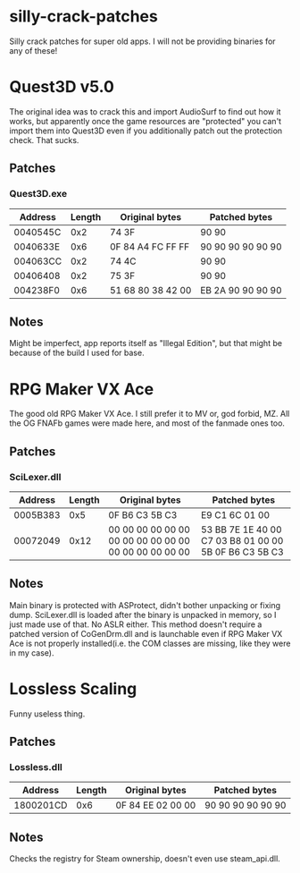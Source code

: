 # silly-crack-patches
Silly crack patches for super old apps. I will not be providing binaries for any of these!

# Quest3D v5.0
The original idea was to crack this and import AudioSurf to find out how it works, but apparently once the game resources are "protected" you can't import them into Quest3D even if you additionally patch out the protection check. That sucks.
## Patches
### Quest3D.exe
Address|Length|Original bytes|Patched bytes
-|-|-|-
0040545C|0x2|74 3F|90 90
0040633E|0x6|0F 84 A4 FC FF FF|90 90 90 90 90 90
004063CC|0x2|74 4C|90 90
00406408|0x2|75 3F|90 90
004238F0|0x6|51 68 80 38 42 00|EB 2A 90 90 90 90

## Notes
Might be imperfect, app reports itself as "Illegal Edition", but that might be because of the build I used for base.

# RPG Maker VX Ace
The good old RPG Maker VX Ace. I still prefer it to MV or, god forbid, MZ. All the OG FNAFb games were made here, and most of the fanmade ones too.
## Patches
### SciLexer.dll
Address|Length|Original bytes|Patched bytes
-|-|-|-
0005B383|0x5|0F B6 C3 5B C3|E9 C1 6C 01 00
00072049|0x12|00 00 00 00 00 00 00 00 00 00 00 00 00 00 00 00 00 00|53 BB 7E 1E 40 00 C7 03 B8 01 00 00 5B 0F B6 C3 5B C3

## Notes
Main binary is protected with ASProtect, didn't bother unpacking or fixing dump. SciLexer.dll is loaded after the binary is unpacked in memory, so I just made use of that. No ASLR either. This method doesn't require a patched version of CoGenDrm.dll and is launchable even if RPG Maker VX Ace is not properly installed(i.e. the COM classes are missing, like they were in my case).

# Lossless Scaling
Funny useless thing.
## Patches
### Lossless.dll
Address|Length|Original bytes|Patched bytes
-|-|-|-
1800201CD|0x6|0F 84 EE 02 00 00|90 90 90 90 90 90 

## Notes
Checks the registry for Steam ownership, doesn't even use steam_api.dll.
